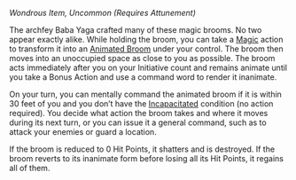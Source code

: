 _Wondrous Item, Uncommon (Requires Attunement)_

The archfey Baba Yaga crafted many of these magic brooms. No two appear exactly alike. While holding the broom, you can take a [Magic](https://www.dndbeyond.com/sources/dnd/free-rules/rules-glossary#MagicAction) action to transform it into an [Animated Broom](https://www.dndbeyond.com/monsters/5194894-animated-broom) under your control. The broom then moves into an unoccupied space as close to you as possible. The broom acts immediately after you on your Initiative count and remains animate until you take a Bonus Action and use a command word to render it inanimate.

On your turn, you can mentally command the animated broom if it is within 30 feet of you and you don’t have the [Incapacitated](https://www.dndbeyond.com/sources/dnd/free-rules/rules-glossary#IncapacitatedCondition) condition (no action required). You decide what action the broom takes and where it moves during its next turn, or you can issue it a general command, such as to attack your enemies or guard a location.

If the broom is reduced to 0 Hit Points, it shatters and is destroyed. If the broom reverts to its inanimate form before losing all its Hit Points, it regains all of them.